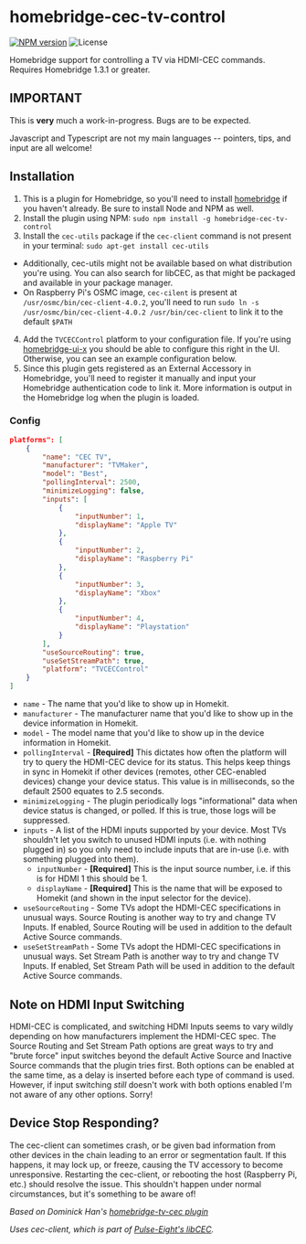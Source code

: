 # homebridge-cec-tv-control

[![NPM version](https://badge.fury.io/js/homebridge-cec-tv-control.svg)](https://npmjs.org/package/homebridge-cec-tv-control)
![License](https://img.shields.io/badge/license-MIT-lightgrey.svg)

Homebridge support for controlling a TV via HDMI-CEC commands.  Requires Homebridge 1.3.1 or greater.

## IMPORTANT
This is **very** much a work-in-progress.  Bugs are to be expected.

Javascript and Typescript are not my main languages -- pointers, tips, and input are all welcome!

## Installation
1. This is a plugin for Homebridge, so you'll need to install [homebridge](https://github.com/homebridge/homebridge) if you haven't already.  Be sure to install Node and NPM as well.
2. Install the plugin using NPM: `sudo npm install -g homebridge-cec-tv-control`
3. Install the `cec-utils` package if the `cec-client` command is not present in your terminal: `sudo apt-get install cec-utils`
* Additionally, cec-utils might not be available based on what distribution you're using.  You can also search for libCEC, as that might be packaged and available in your package manager.
* On Raspberry Pi's OSMC image, `cec-cilent` is present at `/usr/osmc/bin/cec-client-4.0.2`, you'll need to run `sudo ln -s /usr/osmc/bin/cec-client-4.0.2 /usr/bin/cec-client` to link it to the default `$PATH` 
4. Add the `TVCECControl` platform to your configuration file.  If you're using [homebridge-ui-x](https://github.com/oznu/homebridge-config-ui-x) you should be able to configure this right in the UI.  Otherwise, you can see an example configuration below.
5. Since this plugin gets registered as an External Accessory in Homebridge, you'll need to register it manually and input your Homebridge authentication code to link it.  More information is output in the Homebridge log when the plugin is loaded.

### Config

```json
platforms": [
    {
        "name": "CEC TV",
        "manufacturer": "TVMaker",
        "model": "Best",
        "pollingInterval": 2500,
        "minimizeLogging": false,
        "inputs": [
            {
                "inputNumber": 1,
                "displayName": "Apple TV"
            },
            {
                "inputNumber": 2,
                "displayName": "Raspberry Pi"
            },
            {
                "inputNumber": 3,
                "displayName": "Xbox"
            },
            {
                "inputNumber": 4,
                "displayName": "Playstation"
            }
        ],
        "useSourceRouting": true,
        "useSetStreamPath": true,
        "platform": "TVCECControl"
    }
]
```
* `name` - The name that you'd like to show up in Homekit.
* `manufacturer` - The manufacturer name that you'd like to show up in the device information in Homekit.
* `model` - The model name that you'd like to show up in the device information in Homekit.
* `pollingInterval` - **[Required]** This dictates how often the platform will try to query the HDMI-CEC device for its status.  This helps keep things in sync in Homekit if other devices (remotes, other CEC-enabled devices) change your device status.  This value is in milliseconds, so the default 2500 equates to 2.5 seconds.
* `minimizeLogging` - The plugin periodically logs "informational" data when device status is changed, or polled.  If this is true, those logs will be suppressed.
* `inputs` - A list of the HDMI inputs supported by your device.  Most TVs shouldn't let you switch to unused HDMI inputs (i.e. with nothing plugged in) so you only need to include inputs that are in-use (i.e. with something plugged into them).
     - `inputNumber` - **[Required]** This is the input source number, i.e. if this is for HDMI 1 this should be 1.
     - `displayName` - **[Required]** This is the name that will be exposed to Homekit (and shown in the input selector for the device).
* `useSourceRouting` - Some TVs adopt the HDMI-CEC specifications in unusual ways.  Source Routing is another way to try and change TV Inputs.  If enabled, Source Routing will be used in addition to the default Active Source commands.
* `useSetStreamPath` - Some TVs adopt the HDMI-CEC specifications in unusual ways.  Set Stream Path is another way to try and change TV Inputs.  If enabled, Set Stream Path will be used in addition to the default Active Source commands.

## Note on HDMI Input Switching
HDMI-CEC is complicated, and switching HDMI Inputs seems to vary wildly depending on how manufacturers implement the HDMI-CEC spec.  The Source Routing and Set Stream Path options are great ways to try and "brute force" input switches beyond the default Active Source and Inactive Source commands that the plugin tries first.  Both options can be enabled at the same time, as a delay is inserted before each type of command is used.  However, if input switching *still* doesn't work with both options enabled I'm not aware of any other options.  Sorry!

## Device Stop Responding?
The cec-client can sometimes crash, or be given bad information from other devices in the chain leading to an error or segmentation fault.  If this happens, it may lock up, or freeze, causing the TV accessory to become unresponsive.  Restarting the cec-client, or rebooting the host (Raspberry Pi, etc.) should resolve the issue.  This shouldn't happen under normal circumstances, but it's something to be aware of!

*Based on Dominick Han's [homebridge-tv-cec plugin](https://github.com/dominick-han/homebridge-tv-cec)*

*Uses cec-client, which is part of [Pulse-Eight's libCEC](https://github.com/Pulse-Eight/libcec).*
